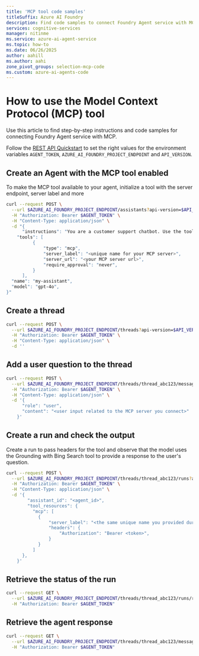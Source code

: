 ```yaml
---
title: 'MCP tool code samples'
titleSuffix: Azure AI Foundry
description: Find code samples to connect Foundry Agent service with MCP.
services: cognitive-services
manager: nitinme
ms.service: azure-ai-agent-service
ms.topic: how-to
ms.date: 06/26/2025
author: aahill
ms.author: aahi
zone_pivot_groups: selection-mcp-code
ms.custom: azure-ai-agents-code
---
```


# How to use the Model Context Protocol (MCP) tool

Use this article to find step-by-step instructions and code samples for connecting Foundry Agent service with MCP.

Follow the [REST API Quickstart](../../quickstart.md?pivots=rest-api#api-call-information) to set the right values for the environment variables `AGENT_TOKEN`, `AZURE_AI_FOUNDRY_PROJECT_ENDPOINT` and `API_VERSION`.


## Create an Agent with the MCP tool enabled

To make the MCP tool available to your agent, initialize a tool with the server endpoint, server label and more
```bash
curl --request POST \
  --url $AZURE_AI_FOUNDRY_PROJECT_ENDPOINT/assistants?api-version=$API_VERSION \
  -H "Authorization: Bearer $AGENT_TOKEN" \
  -H "Content-Type: application/json" \
  -d "{
	  "instructions": "You are a customer support chatbot. Use the tools provided and your knowledge base to best respond to customer queries.",
  	"tools": [
          {
              "type": "mcp",
              "server_label": "<unique name for your MCP server>",
              "server_url": "<your MCP server url>",
              "require_approval": "never",
          }
      ],
  "name": "my-assistant",
  "model": "gpt-4o",
}"
```

## Create a thread

```bash
curl --request POST \
  --url $AZURE_AI_FOUNDRY_PROJECT_ENDPOINT/threads?api-version=$API_VERSION \
  -H "Authorization: Bearer $AGENT_TOKEN" \
  -H "Content-Type: application/json" \
  -d ''
```

## Add a user question to the thread

```bash
curl --request POST \
  --url $AZURE_AI_FOUNDRY_PROJECT_ENDPOINT/threads/thread_abc123/messages?api-version=$API_VERSION \
  -H "Authorization: Bearer $AGENT_TOKEN" \
  -H "Content-Type: application/json" \
  -d '{
      "role": "user",
      "content": "<user input related to the MCP server you connect>"
    }'
```

## Create a run and check the output

Create a run to pass headers for the tool and observe that the model uses the Grounding with Bing Search tool to provide a response to the user's question.

```bash
curl --request POST \
  --url $AZURE_AI_FOUNDRY_PROJECT_ENDPOINT/threads/thread_abc123/runs?api-version=$API_VERSION \
  -H "Authorization: Bearer $AGENT_TOKEN" \
  -H "Content-Type: application/json" \
  -d '{
	    "assistant_id": "<agent_id>",
    	"tool_resources": {
          "mcp": [
            {
                "server_label": "<the same unique name you provided during agent creation>",
                "headers": {
                    "Authorization": "Bearer <token>",
                }
            }
          ]
      },
    }'
```
## Retrieve the status of the run

```bash
curl --request GET \
  --url $AZURE_AI_FOUNDRY_PROJECT_ENDPOINT/threads/thread_abc123/runs/run_abc123?api-version=$API_VERSION \
  -H "Authorization: Bearer $AGENT_TOKEN"
```

## Retrieve the agent response

```bash
curl --request GET \
  --url $AZURE_AI_FOUNDRY_PROJECT_ENDPOINT/threads/thread_abc123/messages?api-version=$API_VERSION \
  -H "Authorization: Bearer $AGENT_TOKEN"
```
